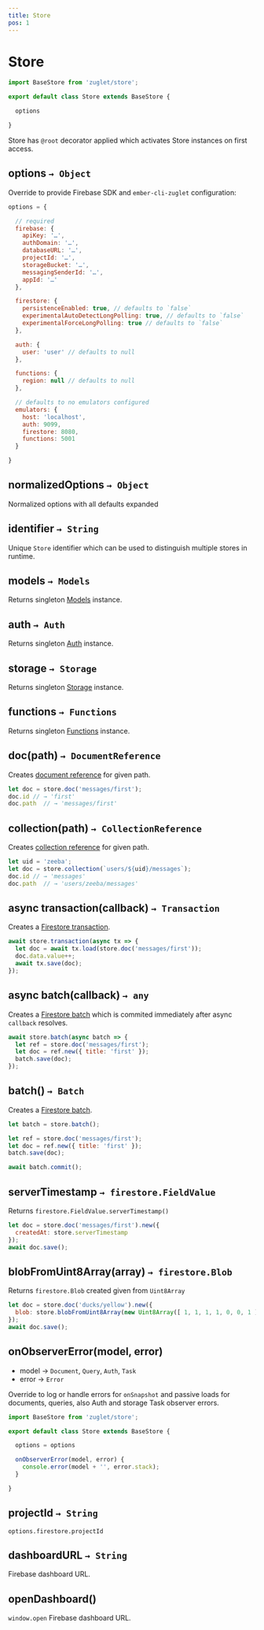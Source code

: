 ```yaml
---
title: Store
pos: 1
---
```


# Store

``` javascript
import BaseStore from 'zuglet/store';

export default class Store extends BaseStore {

  options

}
```

Store has `@root` decorator applied which activates Store instances on first access.

## options `→ Object`

Override to provide Firebase SDK and `ember-cli-zuglet` configuration:

``` javascript
options = {

  // required
  firebase: {
    apiKey: '…',
    authDomain: '…',
    databaseURL: '…',
    projectId: '…',
    storageBucket: '…',
    messagingSenderId: '…',
    appId: '…'
  },

  firestore: {
    persistenceEnabled: true, // defaults to `false`
    experimentalAutoDetectLongPolling: true, // defaults to `false`
    experimentalForceLongPolling: true // defaults to `false`
  },

  auth: {
    user: 'user' // defaults to null
  },

  functions: {
    region: null // defaults to null
  },

  // defaults to no emulators configured
  emulators: {
    host: 'localhost',
    auth: 9099,
    firestore: 8080,
    functions: 5001
  }

}
```

## normalizedOptions `→ Object`

Normalized options with all defaults expanded

## identifier `→ String`

Unique `Store` identifier which can be used to distinguish multiple stores in runtime.

## models `→ Models`

Returns singleton [Models](api/models) instance.

## auth `→ Auth`

Returns singleton [Auth](api/auth) instance.

## storage `→ Storage`

Returns singleton [Storage](api/storage) instance.

## functions `→ Functions`

Returns singleton [Functions](api/functions) instance.

## doc(path) `→ DocumentReference`

Creates [document reference](api/firestore/reference/document) for given path.

``` javascript
let doc = store.doc('messages/first');
doc.id // → 'first'
doc.path  // → 'messages/first'
```

## collection(path) `→ CollectionReference`

Creates [collection reference](api/firestore/reference/collection) for given path.

``` javascript
let uid = 'zeeba';
let doc = store.collection(`users/${uid}/messages`);
doc.id // → 'messages'
doc.path  // → 'users/zeeba/messages'
```

## async transaction(callback) `→ Transaction`

Creates a [Firestore transaction](api/firestore/transaction).

``` javascript
await store.transaction(async tx => {
  let doc = await tx.load(store.doc('messages/first'));
  doc.data.value++;
  await tx.save(doc);
});
```

## async batch(callback) `→ any`

Creates a [Firestore batch](api/firestore/batch) which is commited immediately after async `callback` resolves.

``` javascript
await store.batch(async batch => {
  let ref = store.doc('messages/first');
  let doc = ref.new({ title: 'first' });
  batch.save(doc);
});
```

## batch() `→ Batch`

Creates a [Firestore batch](api/firestore/batch).

``` javascript
let batch = store.batch();

let ref = store.doc('messages/first');
let doc = ref.new({ title: 'first' });
batch.save(doc);

await batch.commit();
```

## serverTimestamp `→ firestore.FieldValue`

Returns `firestore.FieldValue.serverTimestamp()`

``` javascript
let doc = store.doc('messages/first').new({
  createdAt: store.serverTimestamp
});
await doc.save();
```

## blobFromUint8Array(array) `→ firestore.Blob`

Returns `firestore.Blob` created given from `Uint8Array`

``` javascript
let doc = store.doc('ducks/yellow').new({
  blob: store.blobFromUint8Array(new Uint8Array([ 1, 1, 1, 1, 0, 0, 1 ]))
});
await doc.save();
```

## onObserverError(model, error)

* model → `Document`, `Query`, `Auth`, `Task`
* error → `Error`

Override to log or handle errors for `onSnapshot` and passive loads for documents, queries, also Auth and storage Task observer errors.

``` javascript
import BaseStore from 'zuglet/store';

export default class Store extends BaseStore {

  options = options

  onObserverError(model, error) {
    console.error(model + '', error.stack);
  }

}
```

## projectId `→ String`

`options.firestore.projectId`

## dashboardURL `→ String`

Firebase dashboard URL.

## openDashboard()

`window.open` Firebase dashboard URL.
